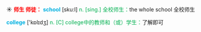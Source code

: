 ☀ <font color="red">**师生 师徒：**</font>
<font color="sky blue">**school**</font> [sku:l] 
<font color="#00b050">n. [sing.] 全校师生：</font>the whole school 全校师生

<font color="sky blue">**college**</font> ['kɒlɪdӡ] 
<font color="#00b050">n. [C] college中的教师和（或）学生：</font>了解即可
